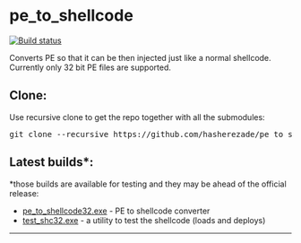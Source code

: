 # pe_to_shellcode
[![Build status](https://ci.appveyor.com/api/projects/status/w3dy81u0k3up7459?svg=true)](https://ci.appveyor.com/project/hasherezade/pe-to-shellcode)

Converts PE so that it can be then injected just like a normal shellcode.<br/>
Currently only 32 bit PE files are supported.<br/>

Clone:
-
Use recursive clone to get the repo together with all the submodules:
<pre>
git clone --recursive https://github.com/hasherezade/pe_to_shellcode.git
</pre>
Latest builds*:
-
*those builds are available for testing and they may be ahead of the official release:
+ [pe_to_shellcode32.exe](https://goo.gl/LfJaVZ) - PE to shellcode converter
+ [test_shc32.exe](https://goo.gl/xi3fzQ) - a utility to test the shellcode (loads and deploys)
<hr/>
